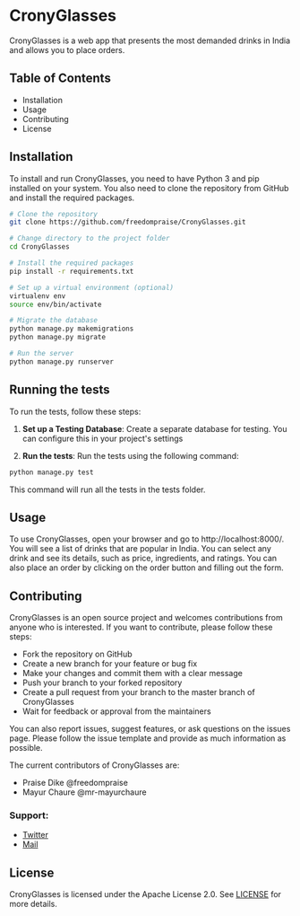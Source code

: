 # CronyGlasses

CronyGlasses is a web app that presents the most demanded drinks in India and allows you to place orders.

## Table of Contents

- Installation
- Usage
- Contributing
- License

## Installation

To install and run CronyGlasses, you need to have Python 3 and pip installed on your system. You also need to clone the repository from GitHub and install the required packages.

```bash
# Clone the repository
git clone https://github.com/freedompraise/CronyGlasses.git

# Change directory to the project folder
cd CronyGlasses

# Install the required packages
pip install -r requirements.txt

# Set up a virtual environment (optional)
virtualenv env
source env/bin/activate

# Migrate the database
python manage.py makemigrations
python manage.py migrate

# Run the server
python manage.py runserver
```

## Running the tests

To run the tests, follow these steps:

1. **Set up a Testing Database**: Create a separate database for testing. You can configure this in your project's settings

2. **Run the tests**: Run the tests using the following command:

```bash
python manage.py test
```

This command will run all the tests in the tests folder.

## Usage

To use CronyGlasses, open your browser and go to http://localhost:8000/. You will see a list of drinks that are popular in India. You can select any drink and see its details, such as price, ingredients, and ratings. You can also place an order by clicking on the order button and filling out the form.

## Contributing

CronyGlasses is an open source project and welcomes contributions from anyone who is interested. If you want to contribute, please follow these steps:

- Fork the repository on GitHub
- Create a new branch for your feature or bug fix
- Make your changes and commit them with a clear message
- Push your branch to your forked repository
- Create a pull request from your branch to the master branch of CronyGlasses
- Wait for feedback or approval from the maintainers

You can also report issues, suggest features, or ask questions on the issues page. Please follow the issue template and provide as much information as possible.

The current contributors of CronyGlasses are:

- Praise Dike @freedompraise
- Mayur Chaure @mr-mayurchaure

### Support:

- [Twitter](https:twitter.com/freedom_praise)
- [Mail](mail.to:dikepraise119@gmail.com)

## License

CronyGlasses is licensed under the Apache License 2.0. See [LICENSE](https://mit-license.org/) for more details.
